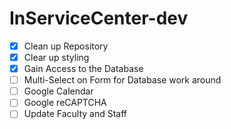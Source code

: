 # InServiceCenter-dev
- [X] Clean up Repository
- [X] Clear up styling
- [X] Gain Access to the Database
- [ ] Multi-Select on Form for Database work around
- [ ] Google Calendar
- [ ] Google reCAPTCHA
- [ ] Update Faculty and Staff
